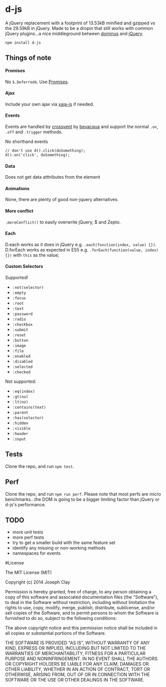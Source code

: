 d-js
====

A jQuery replacement with a footprint of 13.53kB minified and gzipped vs the 29.59kB in jQuery. 
Made to be a dropin that still works with common jQuery plugins...a nice middleground between 
[dominus](https://github.com/bevacqua/dominus) and [jQuery](http://jquery.com/).

`npm install d-js`

## Things of note

#### Promises
No `$.Deferred`s. Use [Promises](https://github.com/then/promise).

#### Ajax
Include your own ajax via [xaja-js](https://github.com/JosephClay/xaja-js) if needed.

#### Events
Events are handled by [crossvent](https://github.com/bevacqua/crossvent) by [bevacqua](https://github.com/bevacqua) and support the normal
`.on`, `.off` and `.trigger` methods.

No shorthand events
```
// don't use d().click(doSomething);
d().on('click', doSomething);
```

#### Data
Does not get data atttributes from the element

#### Animations
None, there are plenty of good non-jquery alternatives.

#### More conflict
`.moreConflict()` to easily overwrite jQuery, $ and Zepto.

#### Each
D.each works as it does in jQuery e.g. `.each(function(index, value) {})`. D.forEach works as expected in ES5 e.g. `.forEach(function(value, index) {})` with `this` as the value;

#### Custom Selectors
Supported!
- `:not(selector)`
- `:empty`
- `:focus`
- `:root`
- `:text`
- `:password`
- `:radio`
- `:checkbox`
- `:submit`
- `:reset`
- `:button`
- `:image`
- `:file`
- `:enabled`
- `:disabled`
- `:selected`
- `:checked`

Not supported:
- `:eq(index)`
- `:gt(no)`
- `:lt(no)`
- `:contains(text)`
- `:parent`
- `:has(selector)`
- `:hidden`
- `:visible`
- `:header`
- `:input`

## Tests
Clone the repo, and run `npm test`.

## Perf
Clone the repo, and run `npm run perf`. Please note that most perfs are micro benchmarks...the DOM 
is going to be a bigger limiting factor than jQuery or d-js's performance.

## TODO
- more unit tests
- more perf tests
- try to get a smaller build with the same feature set
- identify any missing or non-working methods
- namespaces for events

#License

The MIT License (MIT)

Copyright (c) 2014 Joseph Clay

Permission is hereby granted, free of charge, to any person obtaining a copy
of this software and associated documentation files (the "Software"), to deal
in the Software without restriction, including without limitation the rights
to use, copy, modify, merge, publish, distribute, sublicense, and/or sell
copies of the Software, and to permit persons to whom the Software is
furnished to do so, subject to the following conditions:

The above copyright notice and this permission notice shall be included in
all copies or substantial portions of the Software.

THE SOFTWARE IS PROVIDED "AS IS", WITHOUT WARRANTY OF ANY KIND, EXPRESS OR
IMPLIED, INCLUDING BUT NOT LIMITED TO THE WARRANTIES OF MERCHANTABILITY,
FITNESS FOR A PARTICULAR PURPOSE AND NONINFRINGEMENT.  IN NO EVENT SHALL THE
AUTHORS OR COPYRIGHT HOLDERS BE LIABLE FOR ANY CLAIM, DAMAGES OR OTHER
LIABILITY, WHETHER IN AN ACTION OF CONTRACT, TORT OR OTHERWISE, ARISING FROM,
OUT OF OR IN CONNECTION WITH THE SOFTWARE OR THE USE OR OTHER DEALINGS IN
THE SOFTWARE.
